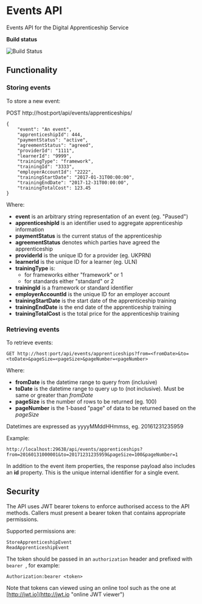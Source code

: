 # Events API #

Events API for the Digital Apprenticeship Service

**Build status**

![Build Status](https://sfa-gov-uk.visualstudio.com/_apis/public/build/definitions/c39e0c0b-7aff-4606-b160-3566f3bbce23/164/badge)


## Functionality ##

### Storing events ###

To store a new event:

POST http://host:port/api/events/apprenticeships/

    {
        "event": "An event",
		"apprenticeshipId": 444,
		"paymentStatus": "active",
		"agreementStatus": "agreed",
		"providerId": "1111",
		"learnerId": "9999",
		"trainingType": "framework",
		"trainingId": "3333",
		"employerAccountId": "2222",
		"trainingStartDate": "2017-01-31T00:00:00",
		"trainingEndDate": "2017-12-31T00:00:00",
		"trainingTotalCost": 123.45
	}

Where:

- **event** is an arbitrary string representation of an event (eg. "Paused")
- **apprenticeshipId** is an identifier used to aggregate apprenticeship information
- **paymentStatus** is the current status of the apprenticeship
- **agreementStatus** denotes which parties have agreed the apprenticeship
- **providerId** is the unique ID for a provider (eg. UKPRN)
- **learnerId** is the unique ID for a learner (eg. ULN)
- **trainingType** is:
	- for frameworks either "framework" or 1
	- for standards either "standard" or 2
- **trainingId** is a framework or standard identifier
- **employerAccountId** is the unique ID for an employer account
- **trainingStartDate** is the start date of the apprenticeship training
- **trainingEndDate** is the end date of the apprenticeship training
- **trainingTotalCost** is the total price for the apprenticeship training


### Retrieving events ###

To retrieve events:

	GET http://host:port/api/events/apprenticeships?from=<fromDate>&to=<toDate>&pageSize=<pageSize>&pageNumber=<pageNumber>

Where:

- **fromDate** is the datetime range to query from (inclusive)
- **toDate** is the datetime range to query up to (not inclusive). Must be same or greater than *fromDate*
- **pageSize** is the number of rows to be returned (eg. 100)
- **pageNumber** is the 1-based "page" of data to be returned based on the *pageSize*

Datetimes are expressed as yyyyMMddHHmmss, eg. 20161231235959

Example:

	http://localhost:29638/api/events/apprenticeships?from=20160131000001&to=20171231235959&pageSize=100&pageNumber=1

In addition to the event item properties, the response payload also includes an **id** property. This is the unique internal identifier for a single event.


## Security ##

The API uses JWT bearer tokens to enforce authorised access to the API methods. Callers must present a bearer token that contains appropriate permissions.

Supported permissions are:

    StoreApprenticeshipEvent
    ReadApprenticeshipEvent

The token should be passed in an `authorization` header and prefixed with `bearer `, for example:

    Authorization:bearer <token>

Note that tokens can viewed using an online tool such as the one at [http://jwt.io](http://jwt.io "online JWT viewer")
